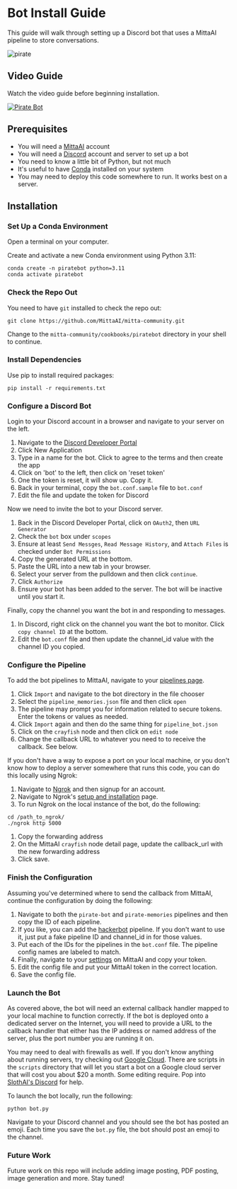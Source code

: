 # Bot Install Guide
This guide will walk through setting up a Discord bot that uses a MittaAI pipeline to store conversations.

![pirate](https://mitta.ai/images/pirate.png)

## Video Guide
Watch the video guide before beginning installation.

[![Pirate Bot](https://img.youtube.com/vi/VNqnvoCx9Wg/0.jpg)](https://www.youtube.com/watch?v=VNqnvoCx9Wg)

## Prerequisites
- You will need a [MittaAI](https://mitta.ai) account
- You will need a [Discord](https://discord.com) account and server to set up a bot
- You need to know a little bit of Python, but not much
- It's useful to have [Conda](https://docs.conda.io/projects/conda/en/latest/user-guide/install/index.html) installed on your system
- You may need to deploy this code somewhere to run. It works best on a server.

## Installation
### Set Up a Conda Environment
Open a terminal on your computer.

Create and activate a new Conda environment using Python 3.11:
```
conda create -n piratebot python=3.11
conda activate piratebot
```

### Check the Repo Out
You need to have `git` installed to check the repo out:

```
git clone https://github.com/MittaAI/mitta-community.git
```

Change to the `mitta-community/cookbooks/piratebot` directory in your shell to continue.

### Install Dependencies
Use pip to install required packages:
```
pip install -r requirements.txt
```

### Configure a Discord Bot
Login to your Discord account in a browser and navigate to your server on the left.

1. Navigate to the [Discord Developer Portal](https://discord.com/developers/applications)
1. Click New Application
1. Type in a name for the bot. Click to agree to the terms and then create the app
1. Click on 'bot' to the left, then click on 'reset token'
1. One the token is reset, it will show up. Copy it.
1. Back in your terminal, copy the `bot.conf.sample` file to `bot.conf`
1. Edit the file and update the token for Discord

Now we need to invite the bot to your Discord server.

1. Back in the Discord Developer Portal, click on `OAuth2`, then `URL Generator`
1. Check the `bot` box under `scopes`
1. Ensure at least `Send Messges`, `Read Message History`, and `Attach Files` is checked under `Bot Permissions`
1. Copy the generated URL at the bottom.
1. Paste the URL into a new tab in your browser.
1. Select your server from the pulldown and then click `continue`.
1. Click `Authorize`
1. Ensure your bot has been added to the server. The bot will be inactive until you start it.

Finally, copy the channel you want the bot in and responding to messages.

1. In Discord, right click on the channel you want the bot to monitor. Click `copy channel ID` at the bottom.
1. Edit the `bot.conf` file and then update the channel_id value with the channel ID you copied.

### Configure the Pipeline
To add the bot pipelines to MittaAI, navigate to your [pipelines page](https://mitta.ai/pipelines).

1. Click `Import` and navigate to the bot directory in the file chooser
1. Select the `pipeline_memories.json` file and then click `open`
1. The pipeline may prompt you for information related to secure tokens. Enter the tokens or values as needed.
1. Click `Import` again and then do the same thing for `pipeline_bot.json`
1. Click on the `crayfish` node and then click on `edit node`
1. Change the callback URL to whatever you need to to receive the callback. See below.

If you don't have a way to expose a port on your local machine, or you don't know how to deploy a server somewhere that runs this code, you can do this locally using Ngrok:

1. Navigate to [Ngrok](https://ngrok.io) and then signup for an account.
1. Navigate to Ngrok's [setup and installation](https://dashboard.ngrok.com/get-started/setup) page.
1. To run Ngrok on the local instance of the bot, do the following:

```
cd /path_to_ngrok/
./ngrok http 5000
```

1. Copy the forwarding address
1. On the MittaAI `crayfish` node detail page, update the callback_url with the new forwarding address
1. Click save.

### Finish the Configuration
Assuming you've determined where to send the callback from MittaAI, continue the configuration by doing the following:

1. Navigate to both the `pirate-bot` and `pirate-memories` pipelines and then copy the ID of each pipeline.
1. If you like, you can add the [hackerbot](https://github.com/MittaAI/mitta-community/blob/main/cookbooks/hackerbot) pipeline. If you don't want to use it, just put a fake pipeline ID and channel_id in for those values.
1. Put each of the IDs for the pipelines in the `bot.conf` file. The pipeline config names are labeled to match.
1. Finally, navigate to your [settings](https://mitta.ai/settings) on MittaAI and copy your token.
1. Edit the config file and put your MittaAI token in the correct location.
1. Save the config file.

### Launch the Bot
As covered above, the bot will need an external callback handler mapped to your local machine to function correctly. If the bot is deployed onto a dedicated server on the Internet, you will need to provide a URL to the callback handler that either has the IP address or named address of the server, plus the port number you are running it on.

You may need to deal with firewalls as well. If you don't know anything about running servers, try checking out [Google Cloud](https://cloud.google.com/). There are scripts in the `scripts` directory that will let you start a bot on a Google cloud server that will cost you about $20 a month. Some editing require. Pop into [SlothAI's Discord](https://discord.gg/SxwcVGQ8j9) for help.

To launch the bot locally, run the following:

```
python bot.py
```

Navigate to your Discord channel and you should see the bot has posted an emoji. Each time you save the `bot.py` file, the bot should post an emoji to the channel.

### Future Work
Future work on this repo will include adding image posting, PDF posting, image generation and more. Stay tuned!
